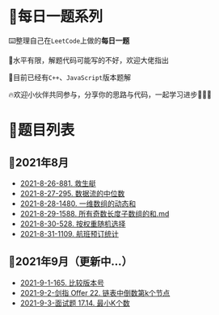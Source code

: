 # 📑每日一题系列

⌨️整理自己在`LeetCode`上做的**每日一题**

🤣水平有限，解题代码可能写的不好，欢迎大佬指出

🚩目前已经有`C++`、`JavaScript`版本题解

🔥欢迎小伙伴共同参与，分享你的思路与代码，一起学习进步💪💪💪

# 🔖题目列表

## 🚩2021年8月

- <a href="https://github.com/lzxjack/Daily-question-of-Leetcode/blob/master/questions/2021-8-26-881.%20%E6%95%91%E7%94%9F%E8%89%87.md" target="_blank">2021-8-26-881. 救生艇</a>
- <a href="https://github.com/lzxjack/Daily-question-of-Leetcode/blob/master/questions/2021-8-27-295.%20%E6%95%B0%E6%8D%AE%E6%B5%81%E7%9A%84%E4%B8%AD%E4%BD%8D%E6%95%B0.md" target="_blank">2021-8-27-295. 数据流的中位数</a>
- <a href="https://github.com/lzxjack/Daily-question-of-Leetcode/blob/master/questions/2021-8-28-1480.%20%E4%B8%80%E7%BB%B4%E6%95%B0%E7%BB%84%E7%9A%84%E5%8A%A8%E6%80%81%E5%92%8C.md" target="_blank">2021-8-28-1480. 一维数组的动态和</a>
- <a href="https://github.com/lzxjack/Daily-question-of-Leetcode/blob/master/questions/2021-8-29-1588.%20%E6%89%80%E6%9C%89%E5%A5%87%E6%95%B0%E9%95%BF%E5%BA%A6%E5%AD%90%E6%95%B0%E7%BB%84%E7%9A%84%E5%92%8C.md" target="_blank">2021-8-29-1588. 所有奇数长度子数组的和.md</a>
- <a href="https://github.com/lzxjack/Daily-question-of-Leetcode/blob/master/questions/2021-8-30-528.%20%E6%8C%89%E6%9D%83%E9%87%8D%E9%9A%8F%E6%9C%BA%E9%80%89%E6%8B%A9.md" target="_blank">2021-8-30-528. 按权重随机选择</a>
- <a href="https://github.com/lzxjack/Daily-question-of-Leetcode/blob/master/questions/2021-8-31-1109.%20%E8%88%AA%E7%8F%AD%E9%A2%84%E8%AE%A2%E7%BB%9F%E8%AE%A1.md" target="_blank">2021-8-31-1109. 航班预订统计</a>

## 🚩2021年9月（更新中...）

- <a href="https://github.com/lzxjack/Daily-question-of-Leetcode/blob/master/questions/2021-9-1-165.%20%E6%AF%94%E8%BE%83%E7%89%88%E6%9C%AC%E5%8F%B7.md" target="_blank">2021-9-1-165. 比较版本号</a>
- <a href="https://github.com/lzxjack/Daily-question-of-Leetcode/blob/master/questions/2021-9-2-%E5%89%91%E6%8C%87%20Offer%2022.%20%E9%93%BE%E8%A1%A8%E4%B8%AD%E5%80%92%E6%95%B0%E7%AC%ACk%E4%B8%AA%E8%8A%82%E7%82%B9.md" target="_blank">2021-9-2-剑指 Offer 22. 链表中倒数第k个节点</a>
- <a href="https://github.com/HDU-Coder-X/Daily-question-of-Leetcode/blob/master/questions/2021-9-3-%E9%9D%A2%E8%AF%95%E9%A2%98%2017.14.%20%E6%9C%80%E5%B0%8FK%E4%B8%AA%E6%95%B0.md" target="_blank">2021-9-3-面试题 17.14. 最小K个数</a>